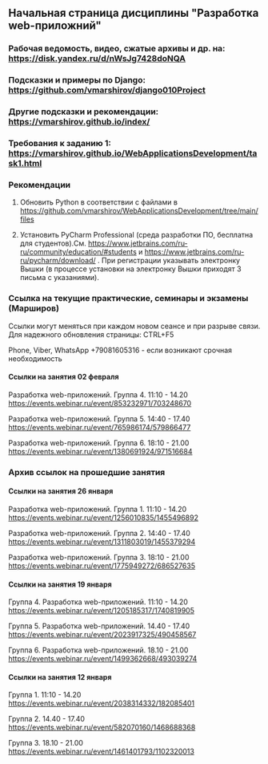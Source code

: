 ## Начальная страница дисциплины "Разработка web-приложний"


### Рабочая ведомость, видео, сжатые архивы и др. на: https://disk.yandex.ru/d/nWsJg7428doNQA

### Подсказки и примеры по Django: https://github.com/vmarshirov/django010Project

### Другие подсказки и рекомендации: https://vmarshirov.github.io/index/ 

### Требования к заданию 1: https://vmarshirov.github.io/WebApplicationsDevelopment/task1.html


### Рекомендации

1.  Обновить Python в соответствии с файлами в https://github.com/vmarshirov/WebApplicationsDevelopment/tree/main/files

2.  Установить PyCharm Professional  (среда разработки ПО, бесплатна для студентов).См. https://www.jetbrains.com/ru-ru/community/education/#students
и https://www.jetbrains.com/ru-ru/pycharm/download/ . При регистрации указывать электронку Вышки (в процессе установки на электронку Вышки приходят 3 письма с указаниями). 


### Ссылка на текущие практические, семинары и экзамены (Марширов)

Ссылки могут меняться при каждом новом сеансе и при разрыве связи. Для надежного обновления страницы: CTRL+F5

Phone, Viber, WhatsApp +79081605316  - если возникают срочная  необходимость



#### Cсылки на занятия 02 февраля
Разработка web-приложений. Группа 4. 11:10 - 14.20 https://events.webinar.ru/event/853232971/703248670

Разработка web-приложений. Группа 5. 14:40 - 17.40 https://events.webinar.ru/event/765986174/579866477

Разработка web-приложений. Группа 6. 18:10 - 21.00 https://events.webinar.ru/event/1380691924/971516684



### Архив ссылок на прошедшие занятия

#### Cсылки на занятия 26 января
Разработка web-приложений. Группа 1. 11:10 - 14.20 https://events.webinar.ru/event/1256010835/1455496892

Разработка web-приложений. Группа 2. 14:40 - 17.40 https://events.webinar.ru/event/1311803019/1455379294

Разработка web-приложений.  Группа 3. 18:10 - 21.00 https://events.webinar.ru/event/1775949272/686527635


#### Cсылки на занятия 19 января
Группа 4. Разработка web-приложений. 11:10 - 14.20 https://events.webinar.ru/event/1205185317/1740819905

Группа 5. Разработка web-приложений. 14.40 - 17.40 https://events.webinar.ru/event/2023917325/490458567

Группа 6. Разработка web-приложений. 18.10 - 21.00 https://events.webinar.ru/event/1499362668/493039274

#### Cсылки на занятия 12 января
Группа 1. 11:10 - 14.20 https://events.webinar.ru/event/2038314332/182085401

Группа 2. 14.40 - 17.40 https://events.webinar.ru/event/582070160/1468688368

Группа 3. 18.10 - 21.00 https://events.webinar.ru/event/1461401793/1102320013


